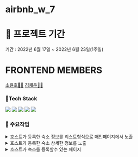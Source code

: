 # airbnb_w_7

# 📌 프로젝트 기간
기간 : 2022년 6월 17일 ~ 2022년 6월 23일(1주일)

# FRONTEND MEMBERS
[소윤호👨‍💻](https://github.com/younhoso) [김채운👩‍💻](https://github.com/gureumwoon)

### 🧳Tech Stack
![](https://img.shields.io/badge/HTML5-E34F26?style=for-the-badge&logo=HTML5&logoColor=white)
![](https://img.shields.io/badge/styledComponents-db7093?style=for-the-badge&logo=styled-components&logoColor=white)
![](https://img.shields.io/badge/REACT-0A395B?style=for-the-badge&logo=REACT&logoColor=white)
![](https://img.shields.io/badge/Javascript-F7DF1E?style=for-the-badge&logo=JavaScript&logoColor=black)
![](https://img.shields.io/badge/AXIOS-671ddf?style=for-the-badge&logo=AXIOS&logoColor=black)

### 🔎 주요작업
<details>
<summary>호스트가 등록한 숙소 정보를 리스트형식으로 매인페이지에서 노출</summary>
<div markdown="1">
  <ul>
    <li>숙소 정보 카드를 클릭할 경우 해당 돌보미의 상세 페이지로 이동</li>
  </ul>
  <img width="400" src="https://user-images.githubusercontent.com/30254570/183369842-8a1988e7-bad7-4b67-b866-705cf73979ed.png"/>
</div>
</details>

<details>
<summary>호스트가 등록한 숙소 상세한 정보를 노출</summary>
<div markdown="1">
  <ul>
    <li>숙소 상세한 정보 확인</li>
    <li>댓글 작성 및 리뷰 확인</li>
  </ul>
  <img width="400" src="https://user-images.githubusercontent.com/30254570/183373358-8fc2d97d-d1f8-469b-a7c1-ed18c4a6b08c.png"/>
</div>
</details>

<details>
<summary>호스트가 숙소를 등록할수 있는 페이지</summary>
<div markdown="1">
  <ul>
    <li>하나의 setter함수를 커스텀하여 중복되는 useState를 통합시킴 [링크참고](https://github.com/younhoso/airbnb_w_7/blob/main/src/components/FormWrite.jsx#L46-L53)</li>
    <li>react-datepicker를 활용한 켈린더 제공</li>
    <li>react-daum-postcode를 활용한 숙소 상세 주소 입력란 제공</li>
  </ul>
  <img width="400" src="https://user-images.githubusercontent.com/30254570/183373358-8fc2d97d-d1f8-469b-a7c1-ed18c4a6b08c.png"/>
</div>
</details>

